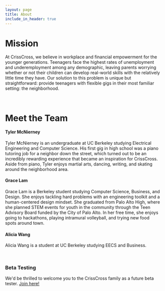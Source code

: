 ```yaml
---
layout: page
title: About
include_in_header: true
---
```


# Mission

At CrissCross, we believe in workplace and financial empowerment for the younger generations. Teenagers face the highest rates of unemployment and underemployment among any demographic, leaving parents worrying whether or not their children can develop real-world skills with the relatively little time they have. Our solution to this problem is unique but straightforward: provide teenagers with flexible gigs in their most familiar setting: the neighborhood.

<br>

# **Meet the Team**

#### Tyler McNierney

Tyler McNierney is an undergraduate at UC Berkeley studying Electrical Engineering and Computer Science. His first gig in high school was a piano tutoring job for a neighbor down the street, which turned out to be an incredibly rewarding experience that became an inspiration for CrissCross. Aside from piano, Tyler enjoys martial arts, dancing, writing, and skating around the neighborhood area.

#### Grace Lam

Grace Lam is a Berkeley student studying Computer Science, Business, and Design. She enjoys tackling hard problems with an engineering toolkit and a human-centered design mindset. She graduated from Palo Alto High, where she planned STEM events for youth in the community through the Teen Advisory Board funded by the City of Palo Alto. In her free time, she enjoys going to hackathons, playing intramural volleyball, and trying new food spots around town.

#### Alicia Wang

Alicia Wang is a student at UC Berkeley studying EECS and Business. 

<br>

### Beta Testing

We'd be thrilled to welcome you to the CrissCross family as a future beta tester.
[Join here!](https://gracelam344752.typeform.com/to/LnShnQ31)
